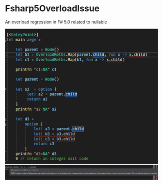 # Fsharp5OverloadIssue
An overload regression in F# 5.0 related to nullable

![Image of Compiler Red Underlines](VSErrorScreensShot.png)
![Error	FS0072	Lookup on object of indeterminate type based on information prior to this program point. A type annotation may be needed prior to this program point to constrain the type of the object. This may allow the lookup to be resolved.](VSNonsense.png)